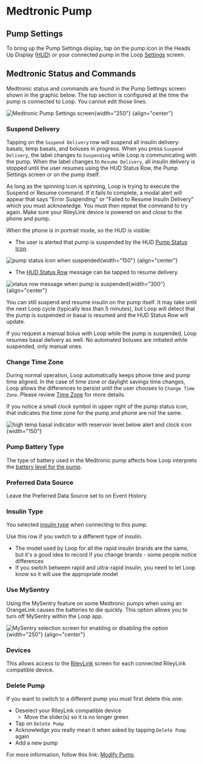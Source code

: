 # Medtronic Pump

## Pump Settings

To bring up the Pump Settings display, tap on the pump icon in the Heads Up Display ([HUD](displays_v3.md#heads-up-display)) or your connected pump in the Loop [Settings](settings.md) screen.

## Medtronic Status and Commands

Medtronic status and commands are found in the Pump Settings screen shown in the graphic below. The top section is configured at the time the pump is connected to Loop. You cannot edit those lines.

![Medtronic Pump Settings screen](img/loop-3-pump-setting-mdt.svg){width="250"}
{align="center"}

### Suspend Delivery

Tapping on the `Suspend Delivery` row will suspend all insulin delivery: basals, temp basals, and boluses in progress. When you press `Suspend Delivery`, the label changes to `Suspending` while Loop is communicating with the pump. When the label changes to `Resume Delivery`, all insulin delivery is stopped until the user resumes using the HUD Status Row, the Pump Settings screen or on the pump itself.

As long as the spinning icon is spinning, Loop is trying to execute the Suspend or Resume command. If it fails to complete, a modal alert will appear that says "Error Suspending" or "Failed to Resume Insulin Delivery" which you must acknowledge. You must then repeat the command to try again. Make sure your RileyLink device is powered on and close to the phone and pump.

When the phone is in portrait mode, so the HUD is visible:

* The user is alerted that pump is suspended by the HUD [Pump Status Icon](displays_v3.md#pump-status-icon).

![pump status icon when suspended](img/loop-3-pump-alert-suspended.svg){width="150"}
{align="center"}

* The [HUD Status Row](displays_v3.md#hud-status-row) message can be tapped to resume delivery.

![status row message when pump is suspended](img/status-row-pump-suspended.svg){width="300"}
{align="center"}

You can still suspend and resume insulin on the pump itself.  It may take until the next Loop cycle (typically less than 5 minutes), but Loop will detect that the pump is suspended or basal is resumed and the HUD Status Row will update.

If you request a manual bolus with Loop while the pump is suspended, Loop resumes basal delivery as well. No automated boluses are initiated while suspended, only manual ones.


### Change Time Zone

During normal operation, Loop automatically keeps phone time and pump time aligned. In the case of time zone or daylight savings time changes, Loop allows the differences to persist until the user chooses to `Change Time Zone`. Please review [Time Zone](displays_v3.md#time-zone) for more details.

If you notice a small clock symbol in upper right of the pump status icon, that indicates the time zone for the pump and phone are not the same.

![high temp basal indicator with reservoir level below alert and clock icon](img/loop-3-pump-alert-reservoir-tz.svg){width="150"}

### Pump Battery Type

The type of battery used in the Medtronic pump affects how Loop interprets the [battery level for the pump](../operation/features/battery.md#pump-battery).


### Preferred Data Source

Leave the Preferred Data Source set to on Event History.

### Insulin Type

You selected [insulin type](add-pump.md#insulin-type) when connecting to this pump.

Use this row if you switch to a different type of insulin.

* The model used by Loop for all the rapid insulin brands are the same, but it's a good idea to record if you change brands - some people notice differences
* If you switch between rapid and ultra-rapid insulin, you need to let Loop know so it will use the appropriate model

### Use MySentry

Using the MySentry feature on some Medtronic pumps when using an OrangeLink causes the batteries to die quickly.  This option allows you to turn off MySentry within the Loop app.

![MySentry selection screen for enabling or disabling the option](../operation/loop-settings/img/mdt-my-sentry-v225.png){width="250"}
{align="center"}

### Devices

This allows access to the [RileyLink](../operation/loop-settings/rileylink.md) screen for each connected RileyLink compatible device.

### Delete Pump

If you want to switch to a different pump you must first delete this one:

* Deselect your RileyLink compatible device
    * Move the slider(s) so it is no longer green
* Tap on `Delete Pump`
* Acknowledge you really mean it when asked by tapping `Delete Pump` again
* Add a new pump

For more information, follow this link: [Modify Pump](add-pump.md#modify-pump).

